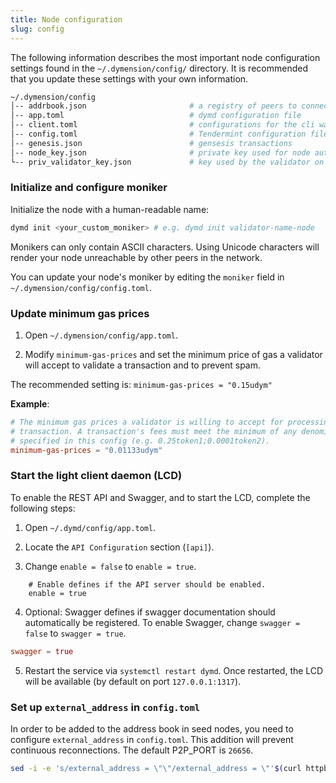 ```yaml
---
title: Node configuration
slug: config
---
```


The following information describes the most important node configuration settings found in the `~/.dymension/config/` directory. It is recommended that you update these settings with your own information.

```bash
~/.dymension/config
│-- addrbook.json                       # a registry of peers to connect to
│-- app.toml                            # dymd configuration file
│-- client.toml                         # configurations for the cli wallet (ex dymcli)
│-- config.toml                         # Tendermint configuration file
│-- genesis.json                        # gensesis transactions
│-- node_key.json                       # private key used for node authentication in the p2p protocol (its corresponding public key is the nodeid)
└-- priv_validator_key.json             # key used by the validator on the node to sign blocks
```

### Initialize and configure moniker

Initialize the node with a human-readable name:

```bash
dymd init <your_custom_moniker> # e.g. dymd init validator-name-node
```

Monikers can only contain ASCII characters. Using Unicode characters will render your node unreachable by other peers in the network.

You can update your node's moniker by editing the `moniker` field in `~/.dymension/config/config.toml`.

### Update minimum gas prices

1. Open `~/.dymension/config/app.toml`.

2. Modify `minimum-gas-prices` and set the minimum price of gas a validator will accept to validate a transaction and to prevent spam.

The recommended setting is:
`minimum-gas-prices = "0.15udym"`

**Example**:

```toml
# The minimum gas prices a validator is willing to accept for processing a
# transaction. A transaction's fees must meet the minimum of any denomination
# specified in this config (e.g. 0.25token1;0.0001token2).
minimum-gas-prices = "0.01133udym"

```

### Start the light client daemon (LCD)

To enable the REST API and Swagger, and to start the LCD, complete the following steps:

1. Open `~/.dymd/config/app.toml`.

2. Locate the `API Configuration` section (`[api]`).

3. Change `enable = false` to `enable = true`.

```
    # Enable defines if the API server should be enabled.
    enable = true
```

4. Optional: Swagger defines if swagger documentation should automatically be registered. To enable Swagger, change `swagger = false` to `swagger = true`.

```toml
swagger = true
```

5. Restart the service via `systemctl restart dymd`. Once restarted, the LCD will be available (by default on port `127.0.0.1:1317`).

### Set up `external_address` in `config.toml`

In order to be added to the address book in seed nodes, you need to configure `external_address` in `config.toml`. This addition will prevent continuous reconnections. The default P2P_PORT is `26656`.

```sh
sed -i -e 's/external_address = \"\"/external_address = \"'$(curl httpbin.org/ip | jq -r .origin)':26656\"/g' ~/.dymension/config/config.toml
```

